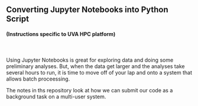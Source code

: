 ## Converting Jupyter Notebooks into Python Script
#### (Instructions specific to UVA HPC platform)
<br>
<br>
Using Jupyter Notebooks is great for exploring data and doing some preliminary analyses.  But, when the data get larger and the analyses take several hours to run, it is time to move off of your lap and onto a system that allows batch proceessing.

The notes in ths repository look at how we can submit our code as a background task on a multi-user system.
